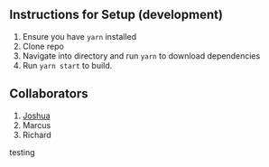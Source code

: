 ## Instructions for Setup (development)

1. Ensure you have `yarn` installed
2. Clone repo
3. Navigate into directory and run `yarn` to download dependencies
4. Run `yarn start` to build.

## Collaborators

1. [Joshua](github.com/tanjoshua)
2. Marcus
3. Richard

testing
